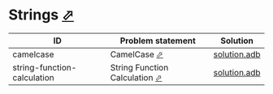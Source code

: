 # Strings [⬀](https://www.hackerrank.com/domains/algorithms?filters%5Bsubdomains%5D%5B%5D=strings)


| ID                          | Problem statement                                                                                  | Solution                                                 |
|-----------------------------|----------------------------------------------------------------------------------------------------|----------------------------------------------------------|
| camelcase                   | CamelCase [⬀](https://www.hackerrank.com/challenges/camelcase)                                     | [solution.adb](camelcase/solution.adb)                   |
| string-function-calculation | String Function Calculation [⬀](https://www.hackerrank.com/challenges/string-function-calculation) | [solution.adb](string-function-calculation/solution.adb) |

